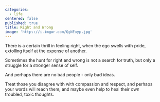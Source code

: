 ```yaml
---
categories:
  - life
centered: false
published: true
title: Right and Wrong
image: 'https://i.imgur.com/QgNEoyp.jpg'
---
```

There is a certain thrill 
in feeling right, 
when the ego swells with pride, 
extolling itself 
at the expense of another.

Sometimes the hunt 
for right and wrong
is not a search for truth,
but only a struggle
for a stronger sense of self.


And perhaps 
there are no bad people -
only bad ideas.

Treat those you disagree with
with compassion and respect,
and perhaps your words will reach them,
and maybe even help to heal
their own troubled, toxic thoughts.
